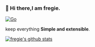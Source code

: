 ### 👋 Hi there,I am fregie.

[![Go](https://img.shields.io/badge/-Go-000?&logo=go)](https://golang.org/)

keep everything **Simple and extensible**.

[![fregie's github stats](https://github-readme-stats.vercel.app/api?username=fregie&count_private=true&show_icons=true&theme=vue-dark)](https://github.com/fregie)
